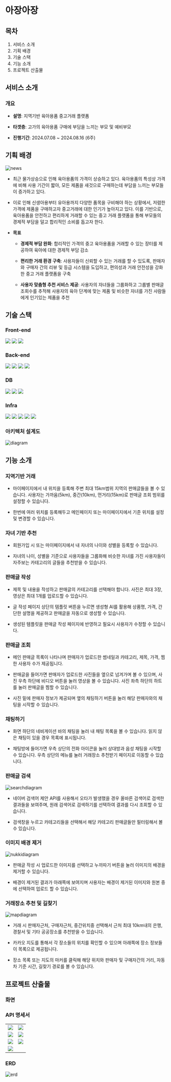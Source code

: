 # 아장아장
## 목차
1. 서비스 소개
2. 기획 배경
3. 기술 스택
4. 기능 소개
5. 프로젝트 산출물

## 서비스 소개
### 개요 
- **설명**: 지역기반 육아용품 중고거래 플랫폼

- **타겟층**: 고가의 육아용품 구매에 부담을 느끼는 부모 및 예비부모

- **진행기간**: 2024.07.08 ~ 2024.08.16 (6주)

## 기획 배경
![news](https://github.com/user-attachments/assets/a6f54d28-b237-475d-a73f-e65027b19657)
- 최근 물가상승으로 인해 육아용품의 가격이 상승하고 있다. 육아용품의 특성상 가격에 비해 사용 기간이 짧아, 모든 제품을 새것으로 구매하는데 부담을 느끼는 부모들이 증가하고 있다. 

- 이로 인해 신생아용부터 유아용까지 다양한 품목을 구비해야 하는 상황에서, 저렴한 가격에 제품을 구매하고자 중고거래에 대한 인기가 높아지고 있다. 이를 기반으로, 육아용품을 안전하고 편리하게 거래할 수 있는 중고 거래 플랫폼을 통해 부모들의 경제적 부담을 덜고 합리적인 소비를 돕고자 한다.

- **목표**
    - **경제적 부담 완화**: 합리적인 가격의 중고 육아용품을 거래할 수 있는 장터를 제공하여 육아에 대한 경제적 부담 감소

    - **편리한 거래 환경 구축**: 사용자들이 신뢰할 수 있는 거래를 할 수 있도록, 판매자와 구매자 간의 리뷰 및 등급 시스템을 도입하고, 편의성과 거래 안전성을 강화한 중고 거래 플랫폼을 구축

    - **사용자 맞춤형 추천 서비스 제공**: 사용자의 자녀들을 그룹화하고 그룹별 판매글 조회수를 추적해 사용자의 육아 단계에 맞는 제품 및 비슷한 자녀를 가진 사람들에게 인기있는 제품을 추천

## 기술 스택
### Front-end
<div>
<img src="https://img.shields.io/badge/react-61DAFB?style=for-the-badge&logo=react&logoColor=black">
<img src="https://img.shields.io/badge/pwa-5A0FC8?style=for-the-badge&logo=pwa&logoColor=white">
<img src="https://img.shields.io/badge/javascript-F7DF1E?style=for-the-badge&logo=javascript&logoColor=white">
</div>

### Back-end
<div>
<img src="https://img.shields.io/badge/spring boot-6DB33F?style=for-the-badge&logo=springboot&logoColor=white">
<img src="https://img.shields.io/badge/spring security-6DB33F?style=for-the-badge&logo=springsecurity&logoColor=white">
<img src="https://img.shields.io/badge/fastapi-009688?style=for-the-badge&logo=fastapi&logoColor=white">
<img src="https://img.shields.io/badge/elasticsearch-005571?style=for-the-badge&logo=elasticsearch&logoColor=white">
</div>

### DB
<div>
<img src="https://img.shields.io/badge/mysql-4479A1?style=for-the-badge&logo=mysql&logoColor=white">
<img src="https://img.shields.io/badge/redis-FF4438?style=for-the-badge&logo=redis&logoColor=white">
<img src="https://img.shields.io/badge/mongodb-47A248?style=for-the-badge&logo=mongodb&logoColor=white">
</div>

### Infra
<div>
<img src="https://img.shields.io/badge/nginx-009639?style=for-the-badge&logo=nginx&logoColor=white">
<img src="https://img.shields.io/badge/docker-2496ED?style=for-the-badge&logo=docker&logoColor=white">
<img src="https://img.shields.io/badge/jenkins-D24939?style=for-the-badge&logo=jenkins&logoColor=white">
<img src="https://img.shields.io/badge/amazon s3-569A31?style=for-the-badge&logo=amazons3&logoColor=white">
<img src="https://img.shields.io/badge/amazon ec2-FF9900?style=for-the-badge&logo=amazonec2&logoColor=white">
</div>

### 아키텍처 설계도
![diagram](https://github.com/user-attachments/assets/c9569fac-660f-4e51-ab49-e6ef32292c0d)

## 기능 소개

### 지역기반 거래
- 마이페이지에서 내 위치을 등록해 주변 최대 15km범위 지역의 판매글들을 볼 수 있습니다. 사용자는 가까움(5km), 중간(10km), 먼거리(15km)로 판매글 조회 범위를 설정할 수 있습니다.

- 한번에 여러 위치를 등록해두고 메인페이지 또는 마이페이지에서 기준 위치를 설정 및 변경할 수 있습니다.

### 자녀 기반 추천
- 회원가입 시 또는 마이페이지에서 내 자녀의 나이와 성별을 등록할 수 있습니다. 

- 자녀의 나이, 성별을 기준으로 사용자들을 그룹화해 비슷한 자녀를 가진 사용자들이 자주보는 카테고리의 글들을 추천받을 수 있습니다.

### 판매글 작성
- 제목 및 내용을 작성하고 판매글의 카테고리를 선택해야 합니다. 사진은 최대 3장, 영상은 최대 1개를 업로드할 수 있습니다.

- 글 작성 페이지 상단의 템플릿 버튼을 누르면 생성형 AI를 활용해 상품명, 가격, 간단한 설명을 제공하고 판매글을 자동으로 생성할 수 있습니다.

- 생성된 템플릿을 판매글 작성 페이지에 반영하고 필요시 사용자가 수정할 수 있습니다.

### 판매글 조회
- 메인 판매글 목록이 나타나며 판매자가 업로드한 썸네일과 카테고리, 제목, 가격, 찜한 사용자 수가 제공됩니다.

- 판매글을 들어가면 판매자가 업로드한 사진들을 옆으로 넘겨가며 볼 수 있으며, 사진 우측 하단에 비디오 버튼을 눌러 영상을 볼 수 있습니다. 사진 좌측 하단의 하트를 눌러 판매글을 찜할 수 있습니다.

- 사진 밑에 판매자 정보가 제공되며 옆의 채팅하기 버튼을 눌러 해당 판매자와의 채팅을 시작할 수 있습니다.

### 채팅하기
- 화면 하단의 네비게이션 바의 채팅을 눌러 내 채팅 목록을 볼 수 있습니다. 읽지 않은 채팅이 있을 경우 목록에 표시됩니다.

- 채팅방에 들어가면 우측 상단의 전화 아이콘을 눌러 상대방과 음성 채팅을 시작할 수 있습니다. 우측 상단의 메뉴를 눌러 거래장소 추천받기 페이지로 이동할 수 있습니다.

### 판매글 검색
![searchdiagram](https://github.com/user-attachments/assets/d5c0e7db-e657-4fee-a63a-bfc39f1bf902)
- 네이버 검색어 제안 API를 사용해서 오타가 발생했을 경우 올바른 검색어로 검색한 결과들을 보여주며, 원래 검색어로 검색하기를 선택하여 결과를 다시 조회할 수 있습니다.

- 검색창을 누르고 카테고리들을 선택해서 해당 카테고리 판매글들만 필터링해서 볼 수 있습니다.

### 이미지 배경 제거
![nukkidiagram](https://github.com/user-attachments/assets/ac8c80a7-45a1-4b4e-9e34-739b969ec352)
- 판매글 작성 시 업로드한 이미지를 선택하고 누끼따기 버튼을 눌러 이미지의 배경을 제거할 수 있습니다.

- 배경이 제거된 결과가 아래쪽에 보여지며 사용자는 배경이 제거된 이미지와 원본 중에 선택하여 업로드 할 수 있습니다.

### 거래장소 추천 및 길찾기
![mapdiagram](https://github.com/user-attachments/assets/6e0311b7-f531-450d-a527-cbd88d6f9239)
- 거래 시 판매자근처, 구매자근처, 중간위치중 선택해서 근처 최대 10km내의 은행, 경찰서 및 기타 공공장소를 추천받을 수 있습니다.

- 카카오 지도를 통해서 각 장소들의 위치를 확인할 수 있으며 아래쪽에 장소 정보들이 목록으로 제공됩니다.

- 장소 목록 또는 지도의 마커를 클릭해 해당 위치와 판매자 및 구매자간의 거리, 자동차 기준 시간, 길찾기 경로를 볼 수 있습니다.

## 프로젝트 산출물
### 화면


### API 명세서
<table>
  <tr>
    <td><img src="https://github.com/user-attachments/assets/ca696f05-fa7c-4ff6-aede-882bc597349d"></td>
    <td><img src="https://github.com/user-attachments/assets/1f7a9485-9e5c-4cab-85a3-a9a214670b20"></td>
  </tr>
  <tr>
    <td><img src="https://github.com/user-attachments/assets/0ca24454-123d-49ff-ba42-85a664a76a6d"></td>
    <td><img src="https://github.com/user-attachments/assets/4a527b27-19f1-4399-beda-6b27263d11ea"></td>
  </tr>
  <tr>
    <td><img src="https://github.com/user-attachments/assets/c3c28829-00b6-4a7f-8ee1-3304300251e8"></td>
    <td><img src="https://github.com/user-attachments/assets/3c82e385-d64e-4575-b86b-5fd052770363"></td>
  </tr>
  <tr>
    <td><img src="https://github.com/user-attachments/assets/3d068fa9-654b-444e-bf0f-9c20ad54bc93"></td>
    <td></td>
  </tr>
</table>

### ERD
![erd](https://github.com/user-attachments/assets/8a75bb09-aae4-4601-920e-4256ba62da40)


